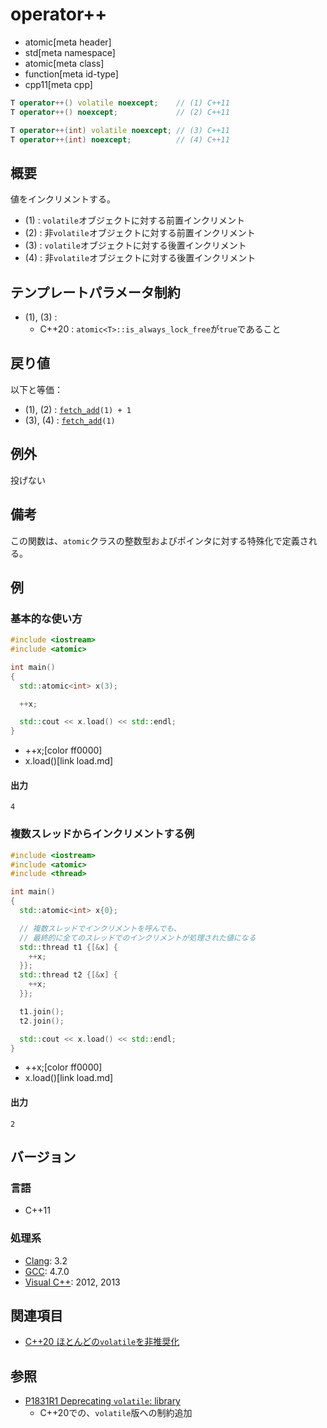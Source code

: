 # operator++
* atomic[meta header]
* std[meta namespace]
* atomic[meta class]
* function[meta id-type]
* cpp11[meta cpp]

```cpp
T operator++() volatile noexcept;    // (1) C++11
T operator++() noexcept;             // (2) C++11

T operator++(int) volatile noexcept; // (3) C++11
T operator++(int) noexcept;          // (4) C++11
```

## 概要
値をインクリメントする。

- (1) : `volatile`オブジェクトに対する前置インクリメント
- (2) : 非`volatile`オブジェクトに対する前置インクリメント
- (3) : `volatile`オブジェクトに対する後置インクリメント
- (4) : 非`volatile`オブジェクトに対する後置インクリメント


## テンプレートパラメータ制約
- (1), (3) :
    - C++20 : `atomic<T>::is_always_lock_free`が`true`であること


## 戻り値
以下と等価：

- (1), (2) : [`fetch_add`](fetch_add.md)`(1) + 1`
- (3), (4) : [`fetch_add`](fetch_add.md)`(1)`


## 例外
投げない


## 備考
この関数は、`atomic`クラスの整数型およびポインタに対する特殊化で定義される。


## 例
### 基本的な使い方
```cpp example
#include <iostream>
#include <atomic>

int main()
{
  std::atomic<int> x(3);

  ++x;

  std::cout << x.load() << std::endl;
}
```
* ++x;[color ff0000]
* x.load()[link load.md]


#### 出力
```
4
```

### 複数スレッドからインクリメントする例
```cpp example
#include <iostream>
#include <atomic>
#include <thread>

int main()
{
  std::atomic<int> x{0};

  // 複数スレッドでインクリメントを呼んでも、
  // 最終的に全てのスレッドでのインクリメントが処理された値になる
  std::thread t1 {[&x] {
    ++x;
  }};
  std::thread t2 {[&x] {
    ++x;
  }};

  t1.join();
  t2.join();

  std::cout << x.load() << std::endl;
}
```
* ++x;[color ff0000]
* x.load()[link load.md]

#### 出力
```
2
```


## バージョン
### 言語
- C++11


### 処理系
- [Clang](/implementation.md#clang): 3.2
- [GCC](/implementation.md#gcc): 4.7.0
- [Visual C++](/implementation.md#visual_cpp): 2012, 2013


## 関連項目
- [C++20 ほとんどの`volatile`を非推奨化](/lang/cpp20/cpp20/deprecating_volatile.md.nolink)


## 参照
- [P1831R1 Deprecating `volatile`: library](http://www.open-std.org/jtc1/sc22/wg21/docs/papers/2020/p1831r1.html)
    - C++20での、`volatile`版への制約追加
